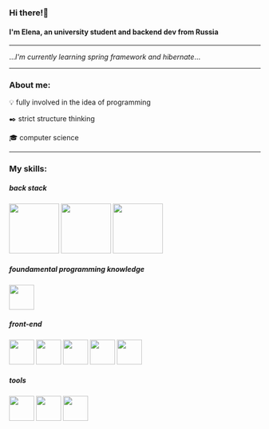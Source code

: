 ### Hi there!👋

#### I'm Elena, an university student and backend dev from Russia
<hr>

...*I'm currently learning spring framework and hibernate*...

<hr>

### About me:

:bulb: fully involved in the idea of programming

:black_nib: strict structure thinking

:mortar_board: computer science

<hr>

### My skills:

##### *back stack*
<img width=100 src="https://cdn.jsdelivr.net/gh/devicons/devicon/icons/java/java-original-wordmark.svg" /> <img width=100 src="https://cdn.jsdelivr.net/gh/devicons/devicon/icons/spring/spring-original-wordmark.svg" /> <img width=100 src="https://cdn.jsdelivr.net/gh/devicons/devicon/icons/mysql/mysql-original-wordmark.svg" />


##### *foundamental programming knowledge*
<img width=50 src="https://cdn.jsdelivr.net/gh/devicons/devicon/icons/cplusplus/cplusplus-original.svg" />


##### *front-end*
<img width=50 src="https://cdn.jsdelivr.net/gh/devicons/devicon/icons/javascript/javascript-original.svg" /> <img width=50 src="https://cdn.jsdelivr.net/gh/devicons/devicon/icons/html5/html5-original-wordmark.svg" /> <img width=50 src="https://cdn.jsdelivr.net/gh/devicons/devicon/icons/css3/css3-original-wordmark.svg" /> <img width=50 src="https://cdn.jsdelivr.net/gh/devicons/devicon/icons/react/react-original.svg" /> <img width=50 src="https://cdn.jsdelivr.net/gh/devicons/devicon/icons/bootstrap/bootstrap-plain-wordmark.svg" />


##### *tools*
<img width=50 src="https://cdn.jsdelivr.net/gh/devicons/devicon/icons/jetbrains/jetbrains-original.svg" /> <img width=50 src="https://cdn.jsdelivr.net/gh/devicons/devicon/icons/git/git-original.svg" /> <img width=50 src="https://cdn.jsdelivr.net/gh/devicons/devicon/icons/tomcat/tomcat-original-wordmark.svg" />
